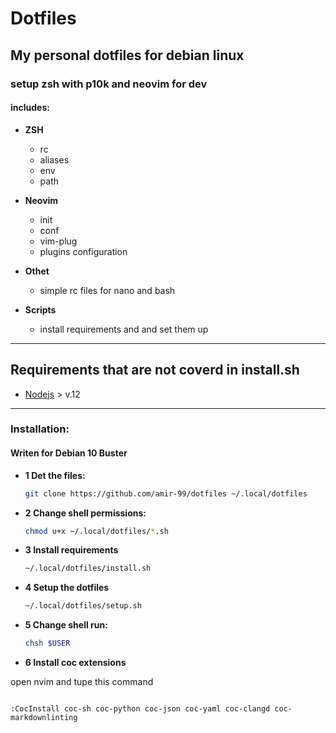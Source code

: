 
# Dotfiles

## My personal dotfiles for debian linux

### setup zsh with p10k and neovim for dev

#### __includes:__

* __ZSH__
  * rc
  * aliases
  * env
  * path

* __Neovim__
  * init
  * conf
  * vim-plug
  * plugins configuration

* __Othet__
  * simple rc files for nano and bash

* __Scripts__
  * install requirements and and set them up

___

## __Requirements__ that are not coverd in install.sh

* [Nodejs](https://nodejs.org/en/download/) > v.12
  
___

### __Installation:__

#### Writen for Debian 10 Buster

* __1  Det the files:__
  
  ```bash
  git clone https://github.com/amir-99/dotfiles ~/.local/dotfiles
  ```

* __2 Change shell permissions:__
  
  ```bash
  chmod u+x ~/.local/dotfiles/*.sh
  ```

* __3 Install requirements__
  
  ```bash
  ~/.local/dotfiles/install.sh
  ```

* __4 Setup the dotfiles__
  
  ```bash
  ~/.local/dotfiles/setup.sh
  ```

* __5 Change shell run:__
  
  ```bash
  chsh $USER
  ```

* __6 Install coc extensions__

open nvim and tupe this command
  
  ```vim

:CocInstall coc-sh coc-python coc-json coc-yaml coc-clangd coc-markdownlinting

  ```
  
